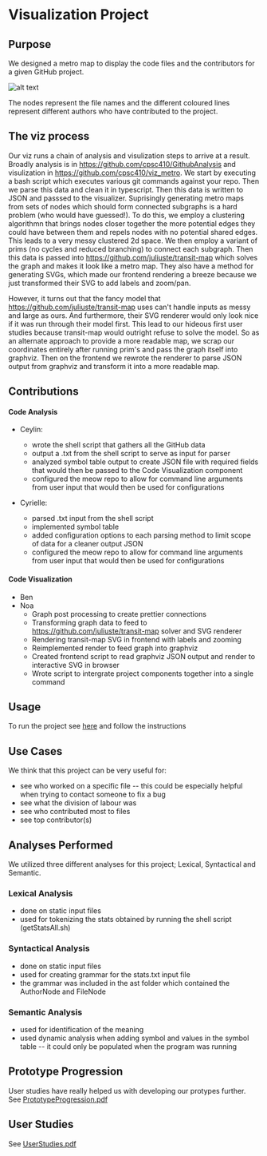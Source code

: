 # Visualization Project

## Purpose
We designed a metro map to display the code files and the contributors for a given GitHub project.

![alt text](FinalRender.png)

The nodes represent the file names and the different coloured lines represent different authors who have contributed to the project.

## The viz process
Our viz runs a chain of analysis and visulization steps to arrive at a result. Broadly analysis is in https://github.com/cpsc410/GithubAnalysis and visulization in https://github.com/cpsc410/viz_metro. We start by executing a bash script which executes various git commands against your repo. Then we parse this data and clean it in typescript. Then this data is written to JSON and passsed to the visualizer. Suprisingly generating metro maps from sets of nodes which should form connected subgraphs is a hard problem (who would have guessed!). To do this, we employ a clustering algorithmn that brings nodes closer together the more potential edges they could have between them and repels nodes with no potential shared edges. This leads to a very messy clustered 2d space. We then employ a variant of prims (no cycles and reduced branching) to connect each subgraph. Then this data is passed into https://github.com/juliuste/transit-map which solves the graph and makes it look like a metro map. They also have a method for generating SVGs, which made our frontend rendering a breeze because we just transformed their SVG to add labels and zoom/pan.  

However, it turns out that the fancy model that https://github.com/juliuste/transit-map uses can't handle inputs as messy and large as ours. And furthermore, their SVG renderer would only look nice if it was run through their model first. This lead to our hideous first user studies because transit-map would outright refuse to solve the model. So as an alternate approach to provide a more readable map, we scrap our coordinates entirely after running prim's and pass the graph itself into graphviz. Then on the frontend we rewrote the renderer to parse JSON output from graphviz and transform it into a more readable map.


## Contributions
#### Code Analysis
- Ceylin: 
  - wrote the shell script that gathers all the GitHub data
  - output a .txt from the shell script to serve as input for parser
  - analyzed symbol table output to create JSON file with required fields that would then be passed to the Code Visualization component
   - configured the meow repo to allow for command line arguments from user input that would then be used for configurations

- Cyrielle:
  - parsed .txt input from the shell script
  - implemented symbol table
  - added configuration options to each parsing method to limit scope of data for a cleaner output JSON
  - configured the meow repo to allow for command line arguments from user input that would then be used for configurations

#### Code Visualization
- Ben
- Noa
  - Graph post processing to create prettier connections
  - Transforming graph data to feed to https://github.com/juliuste/transit-map solver and SVG renderer
  - Rendering transit-map SVG in frontend with labels and zooming 
  - Reimplemented render to feed graph into graphviz
  - Created frontend script to read graphviz JSON output and render to interactive SVG in browser
  - Wrote script to intergrate project components together into a single command

## Usage
To run the project see [here](https://github.com/cpsc410/runner/blob/master/README.md) and follow the instructions

## Use Cases
We think that this project can be very useful for:
- see who worked on a specific file
-- this could be especially helpful when trying to contact someone to fix a bug
- see what the division of labour was
- see who contributed most to files
- see top contributor(s)


## Analyses Performed
We utilized three different analyses for this project; Lexical, Syntactical and Semantic.

### Lexical Analysis
- done on static input files
- used for tokenizing the stats obtained by running the shell script (getStatsAll.sh)

### Syntactical Analysis
- done on static input files
- used for creating grammar for the stats.txt input file
- the grammar was included in the ast folder which contained the AuthorNode and FileNode

### Semantic Analysis
- used for identification of the meaning
- used dynamic analysis when adding symbol and values in the symbol table -- it could only be populated when the program was running 

## Prototype Progression
User studies have really helped us with developing our protypes further. See [PrototypeProgression.pdf](https://github.com/cpsc410/docs/blob/master/PrototypeProgression.pdf)

## User Studies
See [UserStudies.pdf](https://github.com/cpsc410/docs/blob/master/UserStudies.pdf)



